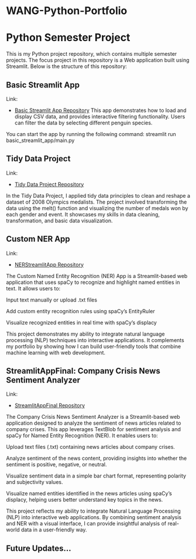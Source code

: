 # WANG-Python-Portfolio

# Python Semester Project

This is my Python project repository, which contains multiple semester projects. The focus project in this repository is a Web application built using Streamlit. Below is the structure of this repository:

## Basic Streamlit App
Link: 
- [Basic Streamlit App Repository](https://github.com/aowang33/WANG-Python-Portfolio/tree/main/basic_streamlit_app)
This app demonstrates how to load and display CSV data, and provides interactive filtering functionality. Users can filter the data by selecting different penguin species.

You can start the app by running the following command:
streamlit run basic_streamlit_app/main.py

## Tidy Data Project
Link:
- [Tidy Data Project Repository](https://github.com/aowang33/WANG-Python-Portfolio/tree/main/TidyData-Project)

In the Tidy Data Project, I applied tidy data principles to clean and reshape a dataset of 2008 Olympics medalists. The project involved transforming the data using the melt() function and visualizing the number of medals won by each gender and event. It showcases my skills in data cleaning, transformation, and basic data visualization.

## Custom NER App
Link: 
- [NERStreamlitApp Repository](https://github.com/aowang33/WANG-Python-Portfolio/tree/main/NERStreamlitApp)

The Custom Named Entity Recognition (NER) App is a Streamlit-based web application that uses spaCy to recognize and highlight named entities in text. It allows users to:

Input text manually or upload .txt files

Add custom entity recognition rules using spaCy’s EntityRuler

Visualize recognized entities in real time with spaCy’s displacy

This project demonstrates my ability to integrate natural language processing (NLP) techniques into interactive applications. It complements my portfolio by showing how I can build user-friendly tools that combine machine learning with web development.

## StreamlitAppFinal: Company Crisis News Sentiment Analyzer
Link: 
- [StreamlitAppFinal Repository](https://github.com/aowang33/WANG-Python-Portfolio/tree/main/StreamlitAppFinal)

The Company Crisis News Sentiment Analyzer is a Streamlit-based web application designed to analyze the sentiment of news articles related to company crises. This app leverages TextBlob for sentiment analysis and spaCy for Named Entity Recognition (NER). It enables users to:

Upload text files (.txt) containing news articles about company crises.

Analyze sentiment of the news content, providing insights into whether the sentiment is positive, negative, or neutral.

Visualize sentiment data in a simple bar chart format, representing polarity and subjectivity values.

Visualize named entities identified in the news articles using spaCy’s displacy, helping users better understand key topics in the news.

This project reflects my ability to integrate Natural Language Processing (NLP) into interactive web applications. By combining sentiment analysis and NER with a visual interface, I can provide insightful analysis of real-world data in a user-friendly way.

## Future Updates...
